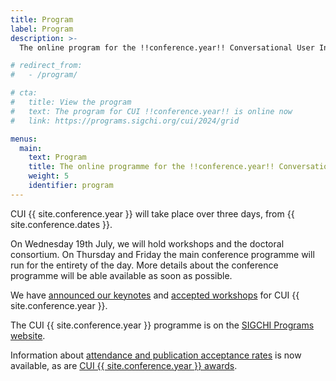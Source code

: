 ```yaml
---
title: Program
label: Program
description: >-
  The online program for the !!conference.year!! Conversational User Interfaces conference.

# redirect_from:
#   - /program/

# cta:
#   title: View the program
#   text: The program for CUI !!conference.year!! is online now
#   link: https://programs.sigchi.org/cui/2024/grid

menus:
  main:
    text: Program
    title: The online programme for the !!conference.year!! Conversational User Interfaces conference
    weight: 5
    identifier: program
---
```


<p>
  CUI {{ site.conference.year }} will take place over three days, from {{ site.conference.dates }}.
</p>

<p>
  On Wednesday 19th July, we will hold workshops and the doctoral consortium. On Thursday and Friday the main conference programme will run for the entirety of the day. More details about the conference programme will be able available as soon as possible.
</p>

<p>
  We have <a href="{{ "/programme/keynotes/" | relative_url }}" title="CUI {{ site.conference.year }} keynote information">announced our keynotes</a> and <a href="{{ "/programme/workshops" | relative_url }}" title="Workshops at CUI {{ site.conference.year }}">accepted workshops</a> for CUI {{ site.conference.year }}.
</p>

<p>
  The CUI {{ site.conference.year }} programme is on the <a href="https://programs.sigchi.org/cui/2024" title="CUI {{ site.conference.year }} programme">SIGCHI Programs website</a>. <!-- and the proceedings can be downloaded from the <a href="{{ "/programme/proceedings/" | relative_url }}" title="CUI {{ site.conference.year }} proceedings">ACM Digital Library</a>. -->
</p>

<p>
  Information about <a href="{{ "/programme/statistics/" | relative_url }}" title="CUI {{ site.conference.year }} statistics">attendance and publication acceptance rates</a> is now available, as are <a href="{{ "/programme/awards/" | relative_url }}" title="CUI {{ site.conference.year }} awards">CUI {{ site.conference.year }} awards</a>.
</p>
